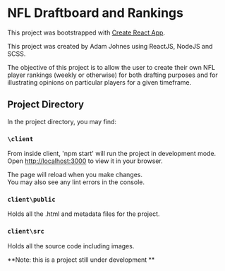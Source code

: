 # NFL Draftboard and Rankings

This project was bootstrapped with [Create React App](https://github.com/facebook/create-react-app).

This project was created by Adam Johnes using ReactJS, NodeJS and SCSS.

The objective of this project is to allow the user to create their own NFL player rankings (weekly or otherwise) for both drafting purposes and for illustrating opinions on particular players for a given timeframe.

## Project Directory

In the project directory, you may find:

### `\client`

From inside client, 'npm start' will run the project in development mode.\
Open [http://localhost:3000](http://localhost:3000) to view it in your browser.

The page will reload when you make changes.\
You may also see any lint errors in the console.

### `client\public`

Holds all the .html and metadata files for the project.

### `client\src`

Holds all the source code including images.

**Note: this is a project still under development **
